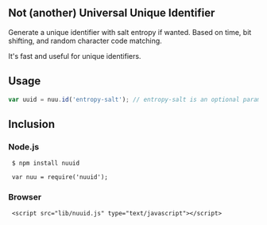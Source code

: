 ## Not (another) Universal Unique Identifier

  Generate a unique identifier with salt entropy if wanted. Based on time, bit shifting, and random character code matching.

  It's fast and useful for unique identifiers.

## Usage

```js
var uuid = nuu.id('entropy-salt'); // entropy-salt is an optional parameter.
```

## Inclusion

  ### Node.js

     $ npm install nuuid

     var nuu = require('nuuid');

  ### Browser

     <script src="lib/nuuid.js" type="text/javascript"></script>